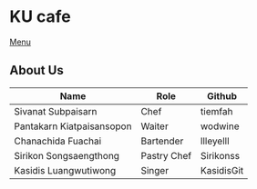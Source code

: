 # KU cafe

[Menu](menu.md)

## About Us

|Name |Role |Github |
|-----|-----|-------|
|Sivanat Subpaisarn |Chef | tiemfah |
|Pantakarn Kiatpaisansopon |Waiter | wodwine |
|Chanachida Fuachai |Bartender | llleyelll |
|Sirikon  Songsaengthong |Pastry Chef | Sirikonss |
|Kasidis Luangwutiwong |Singer | KasidisGit |